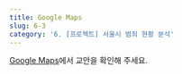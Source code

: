 ```yaml
---
title: Google Maps
slug: 6-3
category: '6. [프로젝트] 서울시 범죄 현황 분석'
---
```


[Google Maps](https://github.com/Team-COSADAMA/Data-Science-Intro/blob/main/week3/6-3.ipynb)에서 교안을 확인해 주세요.